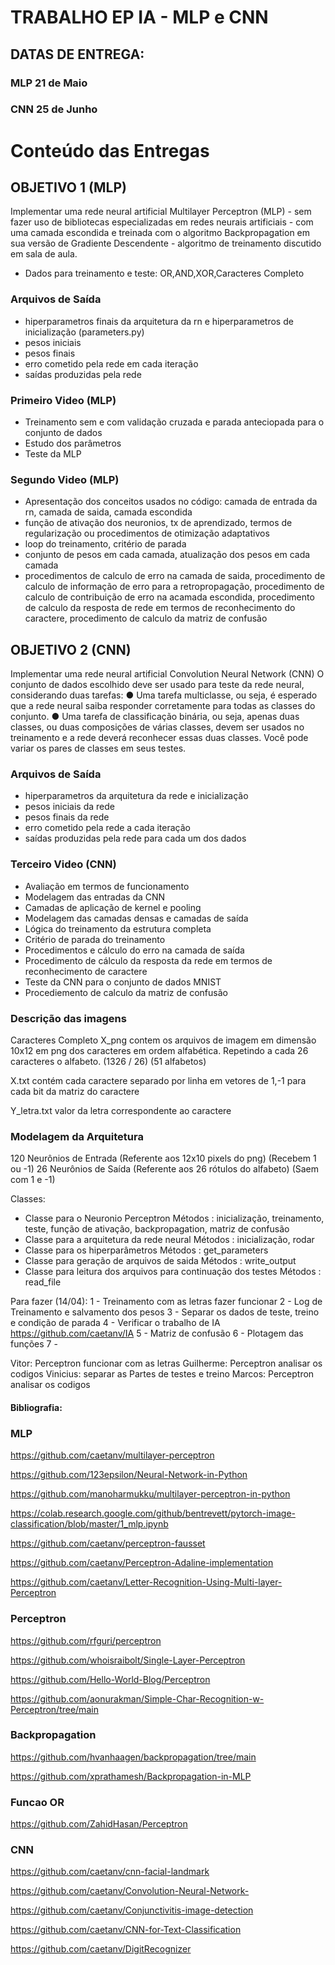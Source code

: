 # TRABALHO EP IA - MLP e CNN

## DATAS DE ENTREGA:

### MLP 21 de Maio

### CNN 25 de Junho

# Conteúdo das Entregas

## OBJETIVO 1 (MLP)
Implementar uma rede neural artificial Multilayer Perceptron (MLP) - sem fazer uso de bibliotecas especializadas em redes neurais artificiais - com uma camada escondida e treinada com o algoritmo Backpropagation em sua versão de Gradiente Descendente - algoritmo de treinamento discutido em sala de aula. 

- Dados para treinamento e teste: OR,AND,XOR,Caracteres Completo

### Arquivos de Saída
- hiperparametros finais da arquitetura da rn e hiperparametros de inicialização (parameters.py)
- pesos iniciais 
- pesos finais
- erro cometido pela rede em cada iteração
- saídas produzidas pela rede

### Primeiro Video (MLP)
- Treinamento sem e com validação cruzada e parada anteciopada para o conjunto de dados
- Estudo dos parâmetros
- Teste da MLP

### Segundo Video (MLP)
- Apresentação dos conceitos usados no código: camada de entrada da rn, camada de saida, camada escondida
- função de ativação dos neuronios, tx de aprendizado, termos de regularização ou procedimentos de otimização adaptativos
- loop do treinamento, critério de parada
- conjunto de pesos em cada camada, atualização dos pesos em cada camada
- procedimentos de calculo de erro na camada de saida, procedimento de calculo de informação de erro para a retropropagação, procedimento de calculo de contribuição de erro na acamada escondida, procedimento de calculo da resposta de rede em termos de reconhecimento do caractere, procedimento de calculo da matriz de confusão


## OBJETIVO 2 (CNN)
Implementar uma rede neural artificial Convolution Neural Network (CNN)
O conjunto de dados escolhido deve ser usado para teste da rede neural, considerando
duas tarefas:
● Uma tarefa multiclasse, ou seja, é esperado que a rede neural saiba responder corretamente para todas as classes do conjunto.
● Uma tarefa de classificação binária, ou seja, apenas duas classes, ou duas composições de várias classes, devem ser usados no treinamento e a rede deverá reconhecer essas duas classes. Você pode variar os pares de classes em seus testes. 

### Arquivos de Saída
- hiperparametros da arquitetura da rede e inicialização
- pesos iniciais da rede
- pesos finais da rede
- erro cometido pela rede a cada iteração
- saídas produzidas pela rede para cada um dos dados

### Terceiro Video (CNN)
- Avaliação em termos de funcionamento
- Modelagem das entradas da CNN
- Camadas de aplicação de kernel e pooling
- Modelagem das camadas densas e camadas de saída
- Lógica do treinamento da estrutura completa
- Critério de parada do treinamento
- Procedimentos e cálculo do erro na camada de saída
- Procedimento de cálculo da resposta da rede em termos de reconhecimento de caractere
- Teste da CNN para o conjunto de dados MNIST
- Procediemento de calculo da matriz de confusão


### Descrição das imagens
Caracteres Completo X_png contem os arquivos de imagem em dimensão 10x12 em png dos caracteres em ordem alfabética. Repetindo a cada 26 caracteres o alfabeto. (1326 / 26) (51 alfabetos)

X.txt contém cada caractere separado por linha em vetores de 1,-1 para cada bit da matriz do caractere

Y_letra.txt valor da letra correspondente ao caractere


### Modelagem da Arquitetura
120 Neurônios de Entrada (Referente aos 12x10 pixels do png) (Recebem 1 ou -1)
26 Neurônios de Saída (Referente aos 26 rótulos do alfabeto) (Saem com 1 e -1)


Classes: 
- Classe para o Neuronio Perceptron
 Métodos : inicialização, treinamento, teste, função de ativação, backpropagation, matriz de confusão
- Classe para a arquitetura da rede neural
 Métodos : inicialização, rodar
- Classe para os hiperparâmetros
 Métodos : get_parameters
- Classe para geração de arquivos de saida
 Métodos : write_output
- Classe para leitura dos arquivos para continuação dos testes
 Métodos : read_file

Para fazer (14/04):
1 - Treinamento com as letras fazer funcionar
2 - Log de Treinamento e salvamento dos pesos 
3 - Separar os dados de teste, treino e condição de parada
4 - Verificar o trabalho de IA https://github.com/caetanv/IA
5 - Matriz de confusão
6 - Plotagem das funções
7 - 


Vitor: Perceptron funcionar com as letras
Guilherme: Perceptron analisar os codigos
Vinicius: separar as Partes de testes e treino
Marcos: Perceptron analisar os codigos

#### Bibliografia:

### MLP
https://github.com/caetanv/multilayer-perceptron

https://github.com/123epsilon/Neural-Network-in-Python

https://github.com/manoharmukku/multilayer-perceptron-in-python

https://colab.research.google.com/github/bentrevett/pytorch-image-classification/blob/master/1_mlp.ipynb

https://github.com/caetanv/perceptron-fausset 

https://github.com/caetanv/Perceptron-Adaline-implementation

https://github.com/caetanv/Letter-Recognition-Using-Multi-layer-Perceptron

### Perceptron
https://github.com/rfguri/perceptron

https://github.com/whoisraibolt/Single-Layer-Perceptron

https://github.com/Hello-World-Blog/Perceptron

https://github.com/aonurakman/Simple-Char-Recognition-w-Perceptron/tree/main


### Backpropagation
https://github.com/hvanhaagen/backpropagation/tree/main

https://github.com/xprathamesh/Backpropagation-in-MLP


### Funcao OR 
https://github.com/ZahidHasan/Perceptron

### CNN
https://github.com/caetanv/cnn-facial-landmark

https://github.com/caetanv/Convolution-Neural-Network-

https://github.com/caetanv/Conjunctivitis-image-detection

https://github.com/caetanv/CNN-for-Text-Classification

https://github.com/caetanv/DigitRecognizer




